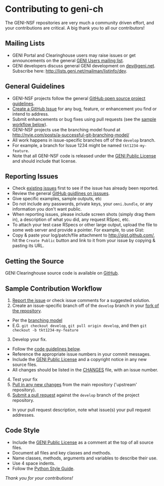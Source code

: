 # Contributing to geni-ch

The GENI-NSF repositories are very much a community driven effort, and
your contributions are critical. A big thank you to all our contributors!

## Mailing Lists
 * GENI Portal and Clearinghouse users may raise issues or get announcements on the general [GENI Users mailing list](https://groups.google.com/forum/#!forum/geni-users).
 * GENI developers discuss general GENI development on dev@geni.net. Subscribe here: http://lists.geni.net/mailman/listinfo/dev.

## General Guidelines
 - GENI-NSF projects follow the general [GitHub open source project guidelines](https://guides.github.com/activities/contributing-to-open-source/#contributing).
 - [Create a GitHub Issue](#reporting-issues) for any bug, feature, or enhancement you find or intend to address.
 - Submit enhancements or bug fixes using pull requests (see the [sample workflow below](#sample-contribution-workflow)).
 - GENI-NSF projects use the branching model found at
 http://nvie.com/posts/a-successful-git-branching-model/
  - All work happens in issue-specific branches off of the `develop`
  branch.
   - For example, a branch for Issue 1234 might be named `tkt1234-my-feature`.
 - Note that all GENI-NSF code is released under the [GENI Public License](LICENSE.txt) and should include that license.

## Reporting Issues ##
 - Check [existing issues](https://github.com/GENI-NSF/geni-ch/issues) first to see if the issue has already been reported.
 - Review the general [GitHub guidlines on isssues](https://guides.github.com/features/issues/).
 - Give specific examples, sample outputs, etc
 - Do not include any passwords, private keys, your `omni.bundle`, or any information you don't want public.
 - When reporting issues, please include screen shots (simply drag them in), a description of what you did, any request RSpec, etc.
 - To attach your test case RSpecs or other large output, upload the file to some web server and provide a pointer. For example, to use Gist:
  - Copy & paste your log/patch/file attachment to http://gist.github.com/, hit the `Create Public` button and link to it from your issue by copying & pasting its URL.

## Getting the Source
GENI Clearinghouse source code is available on [GitHub](https://github.com/GENI-NSF/geni-ch).

## Sample Contribution Workflow ##
 1. [Report the issue](#reporting-issues) or check issue comments for a suggested solution.
 2. Create an issue-specific branch off of the `develop` branch in your [fork of the repository](http://guides.github.com/activities/forking/).
  - Per the [branching model](http://nvie.com/posts/a-successful-git-branching-model/)
  - E.G. `git checkout develop`, `git pull origin develop`, and then `git checkout -b tkt1234-my-feature`
 3. Develop your fix.
  - Follow the [code guidelines below](#code-style).
  - Reference the appropriate issue numbers in your commit messages.
  - Include the [GENI Public License](LICENSE.txt) and a copyright notice in any new source files.
  - All changes should be listed in the [CHANGES](CHANGES) file, with an issue number.
 4. Test your fix
 5. [Pull in any new changes](https://help.github.com/articles/syncing-a-fork) from the main repository ('upstream' repository).
 6. [Submit a pull request](https://help.github.com/articles/using-pull-requests/) against the `develop` branch of the project repository.
 - In your pull request description, note what issue(s) your pull request addresses.

## Code Style ##
 - Include the [GENI Public License](LICENSE.txt) as a comment at the top of all source files.
 - Document all files and key classes and methods.
 - Name classes, methods, arguments and variables to describe their use.
 - Use 4 space indents.
 - Follow the [Python Style Guide](https://www.python.org/dev/peps/pep-0008/).

_Thank you for your contributions!_
